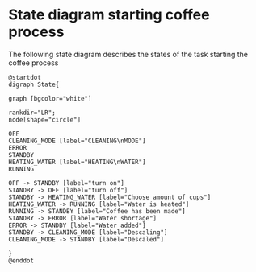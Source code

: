 # State diagram starting coffee process

The following state diagram describes the states of the task starting the coffee process

```plantuml
@startdot
digraph State{

graph [bgcolor="white"] 

rankdir="LR";
node[shape="circle"]

OFF 
CLEANING_MODE [label="CLEANING\nMODE"]
ERROR
STANDBY
HEATING_WATER [label="HEATING\nWATER"]
RUNNING
 
OFF -> STANDBY [label="turn on"]
STANDBY -> OFF [label="turn off"]
STANDBY -> HEATING_WATER [label="Choose amount of cups"]
HEATING_WATER -> RUNNING [label="Water is heated"]
RUNNING -> STANDBY [label="Coffee has been made"]
STANDBY -> ERROR [label="Water shortage"]
ERROR -> STANDBY [label="Water added"]
STANDBY -> CLEANING_MODE [label="Descaling"]
CLEANING_MODE -> STANDBY [label="Descaled"]

}
@enddot
```